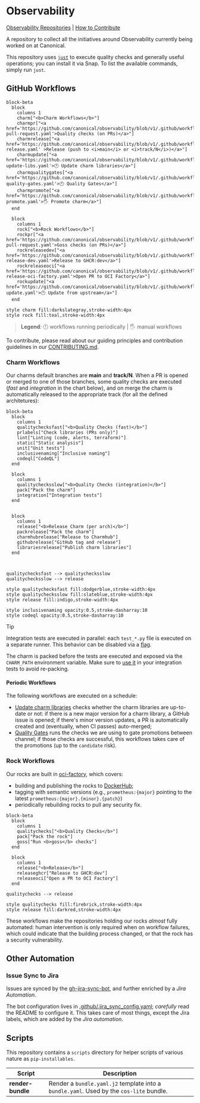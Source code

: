 # Observability

[Observability Repositories](https://documentation.ubuntu.com/observability/reference/charms/) | [How to Contribute](https://github.com/canonical/observability/blob/main/CONTRIBUTING.md) 

A repository to collect all the initiatives around Observability currently being worked on at Canonical.

This repository uses [`just`](https://github.com/casey/just) to execute quality checks and generally useful operations; you can install it via Snap. To list the available commands, simply run `just`.

## GitHub Workflows

```mermaid
block-beta
  block
    columns 1
    charm["<b>Charm Workflows</b>"]
    charmpr["<a href='https://github.com/canonical/observability/blob/v1/.github/workflows/charm-pull-request.yaml'>Quality checks (on PRs)</a>"]
    charmrelease["<a href='https://github.com/canonical/observability/blob/v1/.github/workflows/charm-release.yaml' >Release (push to <i>main</i> or <i>track/N</i>)</a>"]
    charmupdate["<a href='https://github.com/canonical/observability/blob/v1/.github/workflows/charm-update-libs.yaml'>🕛 Update charm libraries</a>"]
    charmqualitygates["<a href='https://github.com/canonical/observability/blob/v1/.github/workflows/charm-quality-gates.yaml'>🕛 Quality Gates</a>"]
    charmpromote["<a href='https://github.com/canonical/observability/blob/v1/.github/workflows/charm-promote.yaml'>🖐 Promote charm</a>"]
  end

  block
    columns 1
    rock["<b>Rock Workflows</b>"]
    rockpr["<a href='https://github.com/canonical/observability/blob/v1/.github/workflows/rock-pull-request.yaml'>Goss checks (on PRs)</a>"]
    rockreleasedev["<a href='https://github.com/canonical/observability/blob/v1/.github/workflows/rock-release-dev.yaml'>Release to GHCR:dev</a>"]
    rockreleaseoci["<a href='https://github.com/canonical/observability/blob/v1/.github/workflows/rock-release-oci-factory.yaml'>Open PR to OCI Factory</a>"]
    rockupdate["<a href='https://github.com/canonical/observability/blob/v1/.github/workflows/rock-update.yaml'>🕛 Update from upstream</a>"]
  end

style charm fill:darkslategray,stroke-width:4px
style rock fill:teal,stroke-width:4px
```

> **Legend**: 🕛 workflows running periodically | 🖐 manual workflows

To contribute, please read about our guiding principles and contribution guidelines in our [CONTRIBUTING.md](https://github.com/canonical/observability/blob/main/CONTRIBUTING.md).


### Charm Workflows

Our charms default branches are **main** and **track/N**. When a PR is opened or merged to one of those branches, some quality checks are executed (*fast* and *integration* in the chart below), and on merge the charm is automatically released to the appropriate track (for all the defined architetures):

```mermaid
block-beta
  block
    columns 1
    qualitychecksfast["<b>Quality Checks (fast)</b>"]
    prlabels["Check libraries (PRs only)"]
    lint["Linting (code, alerts, terraform)"]
    static["Static analysis"]
    unit["Unit tests"]
    inclusivenaming["Inclusive naming"]
    codeql["CodeQL"]
  end

  block
    columns 1
    qualitychecksslow["<b>Quality Checks (integration)</b>"]
    pack["Pack the charm"]
    integration["Integration tests"]
  end


  block
    columns 1
    release["<b>Release Charm (per arch)</b>"]
    packrelease["Pack the charm"]
    charmhubrelease["Release to Charmhub"]
    githubrelease["GitHub tag and release"]
    librariesrelease["Publish charm libraries"]
  end



qualitychecksfast --> qualitychecksslow
qualitychecksslow --> release

style qualitychecksfast fill:dodgerblue,stroke-width:4px
style qualitychecksslow fill:slateblue,stroke-width:4px
style release fill:indigo,stroke-width:4px

style inclusivenaming opacity:0.5,stroke-dasharray:10
style codeql opacity:0.5,stroke-dasharray:10
```

> [!tip]
> Integration tests are executed in parallel: each `test_*.py` file is executed on a separate runner. This behavior can be disabled via a [flag](https://github.com/canonical/observability/blob/v1/.github/workflows/charm-pull-request.yaml#L28-L33).
>
> The charm is packed before the tests are executed and exposed via the `CHARM_PATH` environment variable. Make sure to [use it](https://github.com/canonical/o11y-tester-operator/blob/f9fa9f4014c248c07d664069422a47a18f9befea/tests/integration/conftest.py#L40-L49) in your integration tests to avoid re-packing.

#### Periodic Workflows

The following workflows are executed on a schedule:
- [Update charm libraries](https://github.com/canonical/observability/blob/v1/.github/workflows/charm-update-libs.yaml) checks whether the charm libraries are up-to-date or not: if there is a new major version for a charm library, a GitHub issue is opened; if there's minor version updates, a PR is automatically created and (eventually, when CI passes) auto-merged;
- [Quality Gates](https://github.com/canonical/observability/blob/v1/.github/workflows/charm-quality-gates.yaml) runs the checks we are using to gate promotions between channel; if those checks are successful, this workflows takes care of the promotions (up to the `candidate` risk).

### Rock Workflows

Our rocks are built in [oci-factory](https://github.com/canonical/oci-factory/), which covers:
- building and publishing the rocks to [DockerHub](https://hub.docker.com/u/ubuntu);
- tagging with semantic versions (e.g., `prometheus:{major}` pointing to the latest `prometheus:{major}.{minor}.{patch}`)
- periodically rebuilding rocks to pull any security fix.

```mermaid
block-beta
  block
    columns 1
    qualitychecks["<b>Quality Checks</b>"]
    pack["Pack the rock"]
    goss["Run <b>goss</b> checks"]
  end

  block
    columns 1
    release["<b>Release</b>"]
    releaseghcr["Release to GHCR:dev"]
    releaseoci["Open a PR to OCI Factory"]
  end

qualitychecks --> release

style qualitychecks fill:firebrick,stroke-width:4px
style release fill:darkred,stroke-width:4px
```

These workflows make the repositories holding our rocks *almost* fully automated: human intervention is only required when on workflow failures, which could indicate that the building process changed, or that the rock has a security vulnerability.

## Other Automation

### Issue Sync to Jira

Issues are synced by the [gh-jira-sync-bot](https://github.com/canonical/gh-jira-sync-bot/blob/main/README.md), and further enriched by a *Jira Automation*.

The bot configuration lives in [.github/.jira_sync_config.yaml](https://github.com/canonical/observability/blob/main/.github/.jira_sync_config.yaml); *carefully* read the README to configure it. This 
takes care of most things, except the Jira labels, which are added by the *Jira automation*.

## Scripts

This repository contains a `scripts` directory for helper scripts of various nature as `pip-installables`.

| Script | Description |
|---|---|
| **render-bundle** | Render a `bundle.yaml.j2` template into a `bundle.yaml`. Used by the `cos-lite` bundle. |

